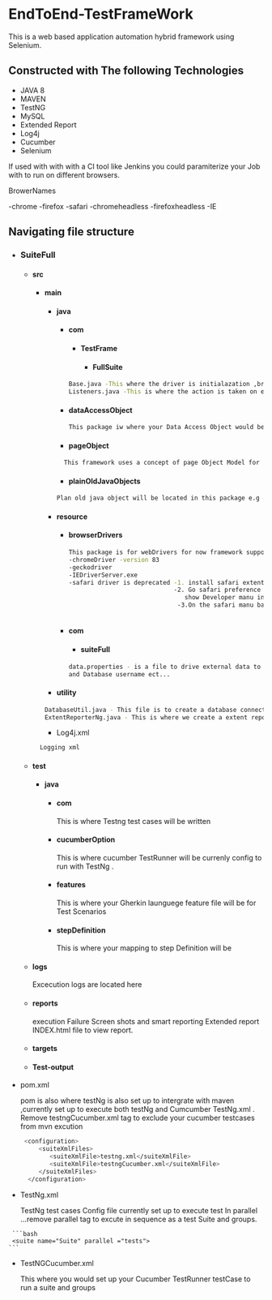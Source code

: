 # EndToEnd-TestFrameWork
This is a web based application automation hybrid framework using Selenium.

## Constructed with The following Technologies
* JAVA 8
* MAVEN
* TestNG
* MySQL
* Extended Report
* Log4j
* Cucumber
* Selenium

If used with with with a CI tool like Jenkins  you could paramiterize your Job with to run on different browsers.

 BrowerNames
 
  -chrome
  -firefox
  -safari
  -chromeheadless
  -firefoxheadless
  -IE
  

## Navigating file structure
  * ### SuiteFull
      * #### src
        * #### main
          * #### java
            * #### com
              * #### TestFrame
                * #### FullSuite
               ```bash
               Base.java -This where the driver is initialazation ,browser selection and ScreenShot utilities are found.
               Listeners.java -This is where the action is taken on every step of the @Test For reporting including ExtentReports.       
              ```
            * ####  dataAccessObject 
              ```bash
              This package iw where your Data Access Object would be DAO for database queries e.g UserCredentials.
              ```
                
            *  ####  pageObject
            
            ```bash
              This framework uses a concept of page Object Model for selenium to reuse page webElement eg. Login.java ect..
            ```
            * #### plainOldJavaObjects
            ```bash
            Plan old java object will be located in this package e.g User
            ```
            
           * #### resource
             * #### browserDrivers
            
                ```bash
                This package is for webDrivers for now framework supports Chrome,FireFox,Internet Explorer.
                -chromeDriver -version 83
                -geckodriver
                -IEDriverServer.exe
                -safari driver is deprecated -1. install safari extention for selenium on local safari browser then
                                             -2. Go safari preference , then click on advance then click on the checkbox
                                                show Developer manu in munu bar
                                              -3.On the safari manu bar go to Develop and click on Allow Remote Automation
                                
                ```
             * #### com
               * #### suiteFull
                ```bash
                data.properties - is a file to drive external data to the framework like url ,broswer name , jdbc url    ,passwords 
                and Database username ect...
                ```
            * #### utility
            ```bash
            DatabaseUtil.java - This file is to create a database connection and return that connection.
            ExtentReporterNg.java - This is where we create a extent report and fill it the into for layout.
            ```
             
          * Log4j.xml   
         ```bash
           Logging xml
         ```
 
      * #### test
         * #### java
           * #### com
                This is where Testng test cases will be written
                
           * #### cucumberOption
                This is where  cucumber TestRunner will be currenly config to run with TestNg .
           * #### features
                This is where your Gherkin launguege feature file will be for Test Scenarios 
           * #### stepDefinition
                This is where your mapping to step Definition will be 
         
         
      * #### logs
         Excecution logs are located here
      * #### reports
        execution Failure Screen shots  and smart reporting Extended report INDEX.html file to view report.
        
      * #### targets
      * #### Test-output
   *  pom.xml
   
         pom is also where testNg is also set up to intergrate with maven ,currently set up to execute both testNg and     Cumcumber TestNg.xml . Remove <suiteXmlFile>testngCucumber.xml</suiteXmlFile> tag to exclude your cucumber testcases from mvn excution
        
        ```bash
         <configuration>
         	 <suiteXmlFiles>
          		<suiteXmlFile>testng.xml</suiteXmlFile>
          		<suiteXmlFile>testngCucumber.xml</suiteXmlFile>
         	 </suiteXmlFiles>
          </configuration>
        ```
   *  TestNg.xml
   
      TestNg test cases Config file currently set up to execute test In parallel ...remove parallel tag to excute in sequence
      as a test Suite and groups.

     ```bash
     <suite name="Suite" parallel ="tests">
    ```
     
     
   *  TestNGCucumber.xml
   
      This where you would set up your Cucumber TestRunner testCase to run a suite and groups
